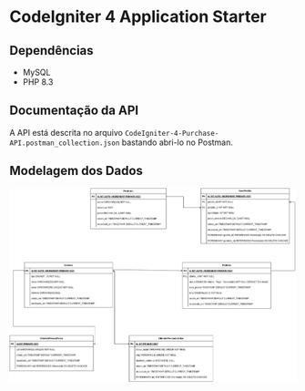 # CodeIgniter 4 Application Starter

## Dependências

- MySQL
- PHP 8.3

## Documentação da API

A API está descrita no arquivo `CodeIgniter-4-Purchase-API.postman_collection.json` bastando abri-lo no Postman.

## Modelagem dos Dados

![Modelagem dos Dados](img/CIApi.png)

